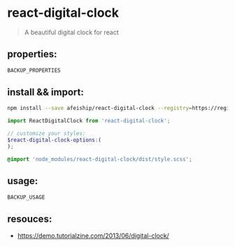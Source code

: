 # react-digital-clock
> A beautiful digital clock for react

## properties:
```javascript
BACKUP_PROPERTIES
```

## install && import:
```bash
npm install --save afeiship/react-digital-clock --registry=https://registry.npm.taobao.org
```

```js
import ReactDigitalClock from 'react-digital-clock';
```

```scss
// customize your styles:
$react-digital-clock-options:(
);

@import 'node_modules/react-digital-clock/dist/style.scss';
```


## usage:
```jsx
BACKUP_USAGE
```


## resouces:
+ https://demo.tutorialzine.com/2013/06/digital-clock/

